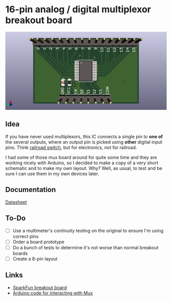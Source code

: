 # 16-pin analog / digital multiplexor breakout board

![Mux image](/MUX_4067/img/MUX_4067.png?raw=true)

## Idea

If you have never used multiplexors, this IC connects a single pin to **one of** the several outputs, where an output pin is picked using **other** digital input pins. Think [railroad switch](https://en.wikipedia.org/wiki/Railroad_switch), but for electronics, not for railroad.

I had some of those mux board around for quite some time and they are working nicely with Arduino, so I decided to make a copy of a very short schematic and to make my own layout. Why? Well, as usual, to test and be sure I can use them in my own devices later.

## Documentation

[Datasheet](https://www.ti.com/lit/ds/symlink/cd74hc4067.pdf)

## To-Do

- [ ] Use a multimeter's continuity testing on the original to ensure I'm using correct pins
- [ ] Order a board prototype
- [ ] Do a bunch of tests to determine it's not worse than normal breakout boards
- [ ] Create a 8-pin layout

## Links

* [SparkFun breakout board](http://cdn.sparkfun.com/datasheets/BreakoutBoards/Analog-Digital-Mux-Breakout-v11.pdf)
* [Arduino code for interacting with Mux](https://www.codrey.com/arduino-projects/analog-multiplexer-demultiplexer-primer/)
